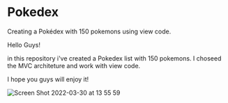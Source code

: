 # Pokedex
Creating a Pokédex with 150 pokemons using view code.

Hello Guys!

in this repository i've created a Pokedex list with 150 pokemons. I choseed the MVC architeture and work with view code. 

I hope you guys will enjoy it!


![Screen Shot 2022-03-30 at 13 55 59](https://user-images.githubusercontent.com/89821794/160890312-9f81eca0-b67f-4a0c-ba87-0e67507c2337.png)
